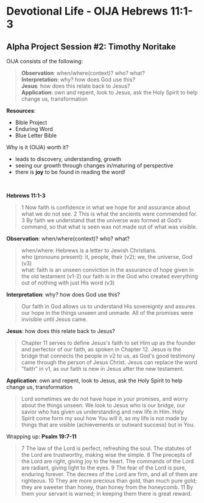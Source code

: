 # Devotional Life - OIJA Hebrews 11:1-3
## Alpha Project Session #2: Timothy Noritake

OIJA consists of the following:<br>
>**Observation**: when/where(context)? who? what?<br>
**Interpretation**: why? how does God use this?<br>
**Jesus**: how does this relate back to Jesus?<br>
**Application**: own and repent, look to Jesus, ask the Holy Spirit to help change us, transformation<br>

**Resources**: 
- Bible Project
- Enduring Word
- Blue Letter Bible

Why is it (OIJA) worth it?
- leads to discovery, understanding, growth
- seeing our growth through changes in/maturing of perspective
- there is **joy** to be found in reading the word!<br>
<br>

**Hebrews 11:1-3**
>1 Now faith is confidence in what we hope for and assurance about what we do not see. 2 This is what the ancients were commended for. 3 By faith we understand that the universe was formed at God’s command, so that what is seen was not made out of what was visible.

**Observation**: when/where(context)? who? what?<br>
>when/where: Hebrews is a letter to Jewish Christians. <br>
who (pronouns present): it, people, their (v2); we, the universe, God (v3)<br>
what: faith is an unseen conviction in the assurance of hope given in the old testament (v1-2) our faith is in the God who created everything out of nothing with just His word (v3)

**Interpretation**: why? how does God use this?<br>
>Our faith in God allows us to understand His sovereignty and assures our hope in the things unseen and unmade. All of the promises were invisible until Jesus came.

**Jesus**: how does this relate back to Jesus?<br>
>Chapter 11 serves to define Jesus's faith to set Him up as the founder and perfector of our faith, as spoken in Chapter 12. Jesus is the bridge that connects the people in v2 to us, as God's good testimony came through the person of Jesus Christ. Jesus can replace the word "faith" in v1, as our faith is new in Jesus after the new testament.

**Application**: own and repent, look to Jesus, ask the Holy Spirit to help change us, transformation<br>
>Lord sometimes we do not have hope in your promises, and worry about the things unseen. We look to Jesus who is our bridge, our savior who has given us understanding and new life in Him. Holy Spirit come form my soul how You will it, as my life is not made by things that are visible (achievements or outward success) but in You.

Wrapping up: **Psalm 19:7-11**
>7 The law of the Lord is perfect,
    refreshing the soul.
The statutes of the Lord are trustworthy,
    making wise the simple.
8 The precepts of the Lord are right,
    giving joy to the heart.
The commands of the Lord are radiant,
    giving light to the eyes.
9 The fear of the Lord is pure,
    enduring forever.
The decrees of the Lord are firm,
    and all of them are righteous.
10 They are more precious than gold,
    than much pure gold;
they are sweeter than honey,
    than honey from the honeycomb.
11 By them your servant is warned;
    in keeping them there is great reward.